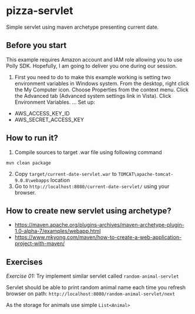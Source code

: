 # pizza-servlet
Simple servlet using maven archetype presenting current date.

## Before you start

This example requires Amazon account and IAM role allowing you to use Polly SDK.
Hopefully, I am going to deliver you one during our session.

1. First you need to do to make this example working is setting two environment variables in Windows system.
From the desktop, right click the My Computer icon.
Choose Properties from the context menu.
Click the Advanced tab (Advanced system settings link in Vista).
Click Environment Variables. ...
Set up:

* AWS_ACCESS_KEY_ID
* AWS_SECRET_ACCESS_KEY

## How to run it?

1. Compile sources to target .war file using following command
```
mvn clean package
```
2. Copy `target/current-date-servlet.war` to `TOMCAT\apache-tomcat-9.0.8\webapps` location
3. Go to `http://localhost:8080/current-date-servlet/` using your browser.


## How to create new servlet using archetype?

- https://maven.apache.org/plugins-archives/maven-archetype-plugin-1.0-alpha-7/examples/webapp.html
- https://www.mkyong.com/maven/how-to-create-a-web-application-project-with-maven/

## Exercises

*Exercise 01:*
Try implement similar servlet called `random-animal-servlet`

Servlet should be able to print random animal name each time you refresh browser on path:
`http://localhost:8080/random-animal-servlet/next`

As the storage for animals use simple `List<Animal>`